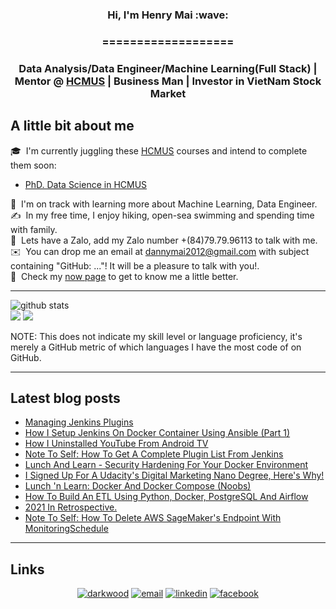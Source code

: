 <h3 align="center">Hi, I'm Henry Mai :wave:</a></h3>
<h3 align="center">===================</a></h3>
<h3 align="center">Data Analysis/Data Engineer/Machine Learning(Full Stack) | Mentor @ <a href='https://www.hcmus.edu.vn/'>HCMUS</a> | Business Man | Investor in VietNam Stock Market </a></h3>

## A little bit about me

🎓 &nbsp;I'm currently juggling these [HCMUS](https://www.hcmus.edu.vn/) courses and intend to complete them soon:

- [PhD. Data Science in HCMUS](https://sdh.hcmus.edu.vn/chuong-trinh-khoa-hoc-du-lieu/)

🌱 &nbsp;I'm on track with learning more about Machine Learning, Data Engineer.\
✍️ &nbsp;In my free time, I enjoy hiking, open-sea swimming and spending time with family.\
💬 &nbsp;Lets have a Zalo, add my Zalo number +(84)79.79.96113 to talk with me.\
✉️ &nbsp;You can drop me an email at dannymai2012@gmail.com with subject containing "GitHub: ..."! It will be a pleasure to talk with you!.\
📄 &nbsp;Check my [now page](https://bit.ly/3Jxtwaw) to get to know me a little better.

---

<p  align="center">
  
  <img src="http://github-profile-summary-cards.vercel.app/api/cards/profile-details?username=henrymai2022&theme=github" alt="github stats"></br>
  <img src="http://github-profile-summary-cards.vercel.app/api/cards/most-commit-language?username=henrymai2022&theme=github">
  <img src="http://github-profile-summary-cards.vercel.app/api/cards/stats?username=henrymai2022&theme=github"></br></p>

NOTE: This does not indicate my skill level or language proficiency, it's merely a GitHub metric of which languages I have the most code of on GitHub.</a></h3>

---

## Latest blog posts

<!-- BLOG-POST-LIST:START -->
- [Managing Jenkins Plugins](https://blog.mphomphego.co.za/blog/2022/06/24/Managing-Jenkins-Plugins.html)
- [How I Setup Jenkins On Docker Container Using Ansible &lpar;Part 1&rpar;](https://blog.mphomphego.co.za/blog/2022/05/09/How-I-setup-Jenkins-on-Docker-container-using-Ansible-Part-1.html)
- [How I Uninstalled YouTube From Android TV](https://blog.mphomphego.co.za/blog/2022/04/11/How-I-uninstalled-YouTube-from-Android-TV.html)
- [Note To Self: How To Get A Complete Plugin List From Jenkins](https://blog.mphomphego.co.za/blog/2022/03/08/Note-to-self-How-to-get-a-complete-plugin-list-from-Jenkins.html)
- [Lunch And Learn - Security Hardening For Your Docker Environment](https://blog.mphomphego.co.za/blog/2022/02/23/Lunch-and-Learn-Security-Hardening-for-your-Docker-Environment.html)
- [I Signed Up For A Udacity&#39;s Digital Marketing Nano Degree, Here&#39;s Why!](https://blog.mphomphego.co.za/blog/2022/02/17/I-signed-up-for-a-Udacitys-Digital-Marketing-Nano-Degree-heres-why.html)
- [Lunch &#39;n Learn: Docker And Docker Compose &lpar;Noobs&rpar;](https://blog.mphomphego.co.za/blog/2022/02/14/Lunch-n-Learn-Docker-and-Docker-compose-Noobs.html)
- [How To Build An ETL Using Python, Docker, PostgreSQL And Airflow](https://blog.mphomphego.co.za/blog/2022/01/09/How-to-build-an-ETL-using-Python-Docker-PostgreSQL-and-Airflow.html)
- [2021 In Retrospective.](https://blog.mphomphego.co.za/blog/2021/12/31/2021-In-Retrospective.html)
- [Note To Self: How To Delete AWS SageMaker&#39;s Endpoint With MonitoringSchedule](https://blog.mphomphego.co.za/blog/2021/10/29/Note-To-Self-How-to-delete-AWS-SageMakers-Endpoint-with-MonitoringSchedule.html)
<!-- BLOG-POST-LIST:END -->

---

## Links

<p align="center">
  <a href=""><img src="https://img.icons8.com/fluent/32/000000/domain.png" alt="darkwood"/></a>
  <a href="mailto:dannymai2012@gmail.com"><img src="https://img.icons8.com/color/48/000000/gmail--v1.png" alt="email"/></a>
  <a href="https://www.linkedin.com/in/anh-tuan-mai-28701a147/"><img src="https://img.icons8.com/color/48/000000/linkedin-circled--v1.png" alt="linkedin"/></a>
  <a href="https://www.facebook.com/maianh.tuan.2910/"><img src="https://img.icons8.com/color/48/000000/facebook-new.png" alt="facebook"/></a>
</p>
